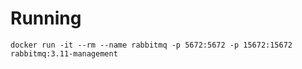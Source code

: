 # Running
`docker run -it --rm --name rabbitmq -p 5672:5672 -p 15672:15672 rabbitmq:3.11-management`